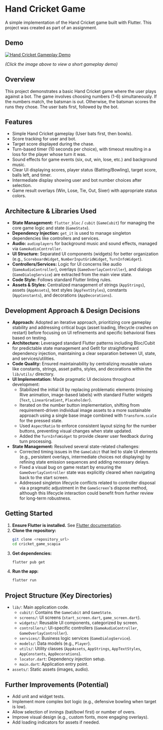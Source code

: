 # Hand Cricket Game

A simple implementation of the Hand Cricket game built with Flutter. This project was created as part of an assignment.

## Demo

[![Hand Cricket Gameplay Demo](https://img.youtube.com/vi/lpYZ6dQeJVg/0.jpg)](https://youtube.com/shorts/lpYZ6dQeJVg?feature=share)

_(Click the image above to view a short gameplay demo)_

## Overview

This project demonstrates a basic Hand Cricket game where the user plays against a bot. The game involves choosing numbers (1-6) simultaneously. If the numbers match, the batsman is out. Otherwise, the batsman scores the runs they chose. The user bats first, followed by the bot.

## Features

- Simple Hand Cricket gameplay (User bats first, then bowls).
- Score tracking for user and bot.
- Target score displayed during the chase.
- Turn-based timer (10 seconds per choice), with timeout resulting in a loss for the player whose turn it was.
- Sound effects for game events (six, out, win, lose, etc.) and background music.
- Clear UI displaying scores, player status (Batting/Bowling), target score, balls left, and timer.
- Intermediate display showing user and bot number choices after selection.
- Game result overlays (Win, Lose, Tie, Out, Sixer) with appropriate status colors.

## Architecture & Libraries Used

- **State Management:** `flutter_bloc` / `cubit` (`GameCubit`) for managing the core game logic and state (`GameState`).
- **Dependency Injection:** `get_it` is used to manage singleton dependencies like controllers and services.
- **Audio:** `audioplayers` for background music and sound effects, managed via `GameAudioController`.
- **UI Structure:** Separated UI components (widgets) for better organization (e.g., `ScoreboardWidget`, `NumberInputGridWidget`, `TurnInfoWidget`).
- **Controllers/Services:** Logic for UI concerns like audio (`GameAudioController`), overlays (`GameOverlayController`), and dialogs (`GameDialogService`) are extracted from the main view state.
- **Code Style:** Follows standard Flutter linting rules.
- **Assets & Styles:** Centralized management of strings (`AppStrings`), assets (`AppAssets`), text styles (`AppTextStyles`), constants (`AppConstants`), and decorations (`AppDecorations`).

## Development Approach & Design Decisions

- **Approach:** Adopted an iterative approach, prioritizing core gameplay stability and addressing critical bugs (asset loading, lifecycle crashes on restart) before focusing on UI refinements and specific behavioral fixes based on testing.
- **Architecture:** Leveraged standard Flutter patterns including Bloc/Cubit for predictable state management and GetIt for straightforward dependency injection, maintaining a clear separation between UI, state, and services/utilities.
- **Code Quality:** Ensured maintainability by centralizing reusable values like constants, strings, asset paths, styles, and decorations within the `lib/utils/` directory.
- **UI Implementation:** Made pragmatic UI decisions throughout development:
  - Stabilized the initial UI by replacing problematic elements (missing Rive animation, image-based labels) with standard Flutter widgets (`Text`, `LinearGradient`, `Placeholder`).
  - Iterated on the number button implementation, shifting from requirement-driven individual image assets to a more sustainable approach using a single base image combined with `Transform.scale` for the pressed state.
  - Used `AspectRatio` to enforce consistent layout sizing for the number buttons, preventing visual changes when state updated.
  - Added the `TurnInfoWidget` to provide clearer user feedback during turn processing.
- **State Management:** Resolved several state-related challenges:
  - Corrected timing issues in the `GameCubit` that led to stale UI elements (e.g., persistent overlays, intermediate choices not displaying) by refining state emission sequences and adding necessary delays.
  - Fixed a visual bug on game restart by ensuring the `GameOverlayController` state was explicitly cleared when navigating back to the start screen.
  - Addressed singleton lifecycle conflicts related to controller disposal via a pragmatic adjustment in the `GameScreen`'s dispose method, although this lifecycle interaction could benefit from further review for long-term robustness.

## Getting Started

1.  **Ensure Flutter is installed.** See [Flutter documentation](https://docs.flutter.dev/get-started/install).
2.  **Clone the repository:**
    ```bash
    git clone <repository_url>
    cd cricket_game_scapia
    ```
3.  **Get dependencies:**
    ```bash
    flutter pub get
    ```
4.  **Run the app:**
    ```bash
    flutter run
    ```

## Project Structure (Key Directories)

- `lib/`: Main application code.
  - `cubit/`: Contains the `GameCubit` and `GameState`.
  - `screens/`: UI screens (`start_screen.dart`, `game_screen.dart`).
  - `widgets/`: Reusable UI components, categorized by screen.
  - `controllers/`: UI-specific controllers (`GameAudioController`, `GameOverlayController`).
  - `services/`: Business logic services (`GameDialogService`).
  - `models/`: Data models (e.g., `Player`).
  - `utils/`: Utility classes (`AppAssets`, `AppStrings`, `AppTextStyles`, `AppConstants`, `AppDecorations`).
  - `locator.dart`: Dependency injection setup.
  - `main.dart`: Application entry point.
- `assets/`: Static assets (images, audio).

## Further Improvements (Potential)

- Add unit and widget tests.
- Implement more complex bot logic (e.g., defensive bowling when target is low).
- Allow selection of innings (bat/bowl first) or number of overs.
- Improve visual design (e.g., custom fonts, more engaging overlays).
- Add loading indicators for assets if needed.
